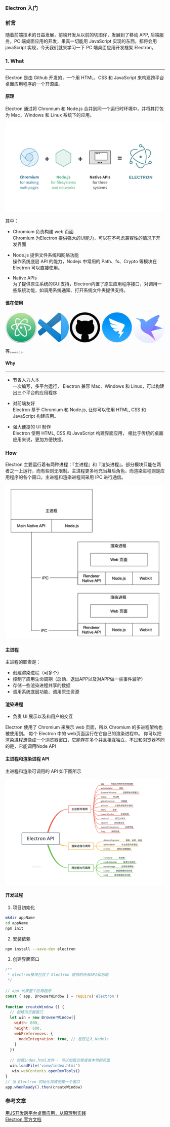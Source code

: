 ### Electron 入门

### 前言
随着前端技术的日益发展，前端开发从以前的切图仔，发展到了移动 APP, 后端服务，PC 端桌面应用的开发，果真一切能用 JavaScript 实现的东西，都将会用 javaScript 实现，今天我们就来学习一下 PC 端桌面应用开发框架 Electron。


### 1. What  
----  
Electron 是由 Github 开发的，一个用 HTML，CSS 和 JavaScript 来构建跨平台桌面应用程序的一个开源库。

#### 原理
Electron 通过将 Chromium 和 Node.js 合并到同一个运行时环境中，并将其打包为 Mac，Windows 和 Linux 系统下的应用。  

![](./images/components.png)    

其中：
- Chromium 负责构建 web 页面  
Chromium 为Electron 提供强大的UI能力，可以在不考虑兼容性的情况下开发界面

- Node.js 提供文件系统和网络功能  
操作系统底层 API 的能力，Nodejs 中常用的 Path、fs、Crypto 等模块在 Electron 可以直接使用。

- Native APIs   
为了提供原生系统的GUI支持，Electron内置了原生应用程序接口，对调用一些系统功能，如调用系统通知、打开系统文件夹提供支持。  


#### 谁在使用  

<center style="display: flex; justify-content:space-between">
    <img src="./images/atom.jpg" width="100" height="100" style="border-radius: 50%"/>
   <img src="./images/vscode.jpg" width="100" height="100" style="border-radius: 50%"/>
     <img src="./images/github.png" width="100" height="100" style="border-radius: 50%"/>
     <img src="./images/ding.jpg" width="100" height="100" style="border-radius: 50%"/>
      <img src="./images/thunderx.jpg" width="100" height="100" style="border-radius: 50%"/>
</center>

等。。。。。。

#### Why
----
- 节省人力人本  
一次编写，多平台运行， Electron 兼容 Mac、Windows 和 Linux，可以构建出三个平台的应用程序

- 对前端友好  
Electron 基于 Chromium 和 Node.js, 让你可以使用 HTML, CSS 和 JavaScript 构建应用。

- 强大便捷的 UI 制作  
Electron 使用 HTML, CSS 和 JavaScript 构建界面应用， 相比于传统的桌面应用来说，更加方便快捷。



### How
Electron 主要运行着有两种进程：『主进程』和『渲染进程』。部分模块只能在两者之一上运行，而有些则无限制。主进程更多地充当幕后角色，而渲染进程则是应用程序的各个窗口，主进程和渲染进程间采用 IPC 进行通信。
  
![](./images/process.png)      


#### 主进程  

主进程的职责是：
- 创建渲染进程（可多个）  
- 控制了应用生命周期（启动、退出APP以及对APP做一些事件监听）
- 存储一些渲染进程共享的数据  
- 调用系统底层功能、调用原生资源  


#### 渲染进程
- 负责 UI 展示以及和用户的交互

Electron 使用了 Chromium 来展示 web 页面，所以 Chromium 的多进程架构也被使用到。 每个 Electron 中的 web页面运行在它自己的渲染进程中。
你可以把渲染进程想像成一个浏览器窗口，它能存在多个并且相互独立，不过和浏览器不同的是，它能调用Node API


#### 主进程和渲染进程 API
主进程和渲染可调用的 API 如下图所示  

![](./images/api.png)  

#### 开发过程

1. 项目初始化  

```bash
mkdir appName
cd appName
npm init

```

2. 安装依赖
```bash
npm install --save-dev electron
```


3. 创建界面窗口
```javascript
/**
 * electron模块包含了 Electron 提供的所有API和功能
 */

// app 代表整个应用程序
const { app, BrowserWindow } = require('electron')

function createWindow () {   
  // 创建浏览器窗口
  let win = new BrowserWindow({
    width: 800,
    height: 600,
    webPreferences: { 
      nodeIntegration: true, // 是否注入 NodeJs
    }
  })

  // 加载index.html文件 - 可以加载远程或者本地的页面
  win.loadFile('view/index.html')
   win.webContents.openDevTools()
}
// 当 Electron 初始化完成创建一个窗口
app.whenReady().then(createWindow)
```



















### 参考文章  
[用JS开发跨平台桌面应用，从原理到实践](https://segmentfault.com/a/1190000019426512)  
[Electron 官方文档](https://www.electronjs.org/)







